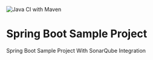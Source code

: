 ![Java CI with Maven](https://github.com/skjalal/springbootsample/workflows/Java%20CI%20with%20Maven/badge.svg?branch=master)

# Spring Boot Sample Project
Spring Boot Sample Project With SonarQube Integration
